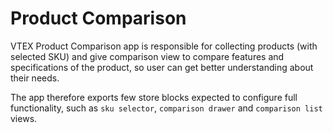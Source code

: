 # Product Comparison

VTEX Product Comparison app is responsible for collecting products (with selected SKU) and give comparison view to compare features and specifications of the product, so user can get better understanding about their needs.

The app therefore exports few store blocks expected to configure full functionality, such as `sku selector`, `comparison drawer` and `comparison list` views.


